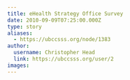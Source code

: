 ```yaml
---
title: eHealth Strategy Office Survey 
date: 2010-09-09T07:25:00.000Z
type: story
aliases:
  - https://ubccsss.org/node/1383
author:
  username: Christopher Head
  link: https://ubccsss.org/user/2
images:
---
```


